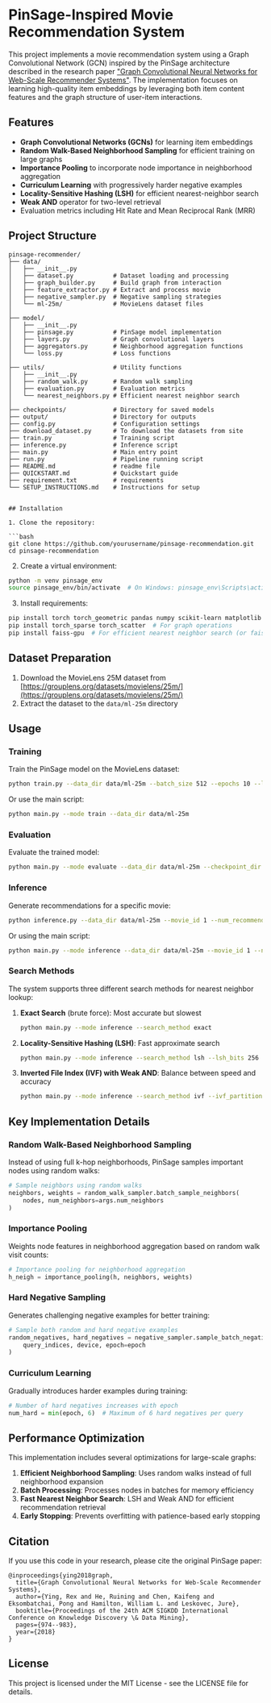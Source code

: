 # PinSage-Inspired Movie Recommendation System

This project implements a movie recommendation system using a Graph Convolutional Network (GCN) inspired by the PinSage architecture described in the research paper ["Graph Convolutional Neural Networks for Web-Scale Recommender Systems"](https://arxiv.org/abs/1806.01973). The implementation focuses on learning high-quality item embeddings by leveraging both item content features and the graph structure of user-item interactions.

## Features

- **Graph Convolutional Networks (GCNs)** for learning item embeddings
- **Random Walk-Based Neighborhood Sampling** for efficient training on large graphs
- **Importance Pooling** to incorporate node importance in neighborhood aggregation
- **Curriculum Learning** with progressively harder negative examples
- **Locality-Sensitive Hashing (LSH)** for efficient nearest-neighbor search
- **Weak AND** operator for two-level retrieval
- Evaluation metrics including Hit Rate and Mean Reciprocal Rank (MRR)

## Project Structure

```
pinsage-recommender/
├── data/
│   ├── __init__.py
│   ├── dataset.py           # Dataset loading and processing
│   ├── graph_builder.py     # Build graph from interaction
│   ├── feature_extractor.py # Extract and process movie
│   ├── negative_sampler.py  # Negative sampling strategies
│   └── ml-25m/              # MovieLens dataset files
│
├── model/
│   ├── __init__.py
│   ├── pinsage.py           # PinSage model implementation
│   ├── layers.py            # Graph convolutional layers
│   ├── aggregators.py       # Neighborhood aggregation functions
│   └── loss.py              # Loss functions
│
├── utils/                   # Utility functions
│   ├── __init__.py
│   ├── random_walk.py       # Random walk sampling
│   ├── evaluation.py        # Evaluation metrics
│   └── nearest_neighbors.py # Efficient nearest neighbor search
│
├── checkpoints/             # Directory for saved models
├── output/                  # Directory for outputs
├── config.py                # Configuration settings
├── download_dataset.py      # To download the datasets from site
├── train.py                 # Training script
├── inference.py             # Inference script
├── main.py                  # Main entry point
├── run.py                   # Pipeline running script
├── README.md                # readme file
├── QUICKSTART.md            # Quickstart guide
├── requirement.txt          # requirements
└── SETUP_INSTRUCTIONS.md    # Instructions for setup


## Installation

1. Clone the repository:

```bash
git clone https://github.com/yourusername/pinsage-recommendation.git
cd pinsage-recommendation
```

2. Create a virtual environment:

```bash
python -m venv pinsage_env
source pinsage_env/bin/activate  # On Windows: pinsage_env\Scripts\activate
```

3. Install requirements:

```bash
pip install torch torch_geometric pandas numpy scikit-learn matplotlib tqdm
pip install torch_sparse torch_scatter  # For graph operations
pip install faiss-gpu  # For efficient nearest neighbor search (or faiss-cpu if no GPU)
```

## Dataset Preparation

1. Download the MovieLens 25M dataset from [https://grouplens.org/datasets/movielens/25m/](https://grouplens.org/datasets/movielens/25m/)
2. Extract the dataset to the `data/ml-25m` directory

## Usage

### Training

Train the PinSage model on the MovieLens dataset:

```bash
python train.py --data_dir data/ml-25m --batch_size 512 --epochs 10 --lr 0.001
```

Or use the main script:

```bash
python main.py --mode train --data_dir data/ml-25m
```

### Evaluation

Evaluate the trained model:

```bash
python main.py --mode evaluate --data_dir data/ml-25m --checkpoint_dir checkpoints
```

### Inference

Generate recommendations for a specific movie:

```bash
python inference.py --data_dir data/ml-25m --movie_id 1 --num_recommendations 10
```

Or using the main script:

```bash
python main.py --mode inference --data_dir data/ml-25m --movie_id 1 --num_recommendations 10
```

### Search Methods

The system supports three different search methods for nearest neighbor lookup:

1. **Exact Search** (brute force): Most accurate but slowest
   ```bash
   python main.py --mode inference --search_method exact
   ```

2. **Locality-Sensitive Hashing (LSH)**: Fast approximate search
   ```bash
   python main.py --mode inference --search_method lsh --lsh_bits 256 --lsh_tables 16
   ```

3. **Inverted File Index (IVF) with Weak AND**: Balance between speed and accuracy
   ```bash
   python main.py --mode inference --search_method ivf --ivf_partitions 100 --ivf_factor 10
   ```

## Key Implementation Details

### Random Walk-Based Neighborhood Sampling

Instead of using full k-hop neighborhoods, PinSage samples important nodes using random walks:

```python
# Sample neighbors using random walks
neighbors, weights = random_walk_sampler.batch_sample_neighbors(
    nodes, num_neighbors=args.num_neighbors
)
```

### Importance Pooling

Weights node features in neighborhood aggregation based on random walk visit counts:

```python
# Importance pooling for neighborhood aggregation
h_neigh = importance_pooling(h, neighbors, weights)
```

### Hard Negative Sampling

Generates challenging negative examples for better training:

```python
# Sample both random and hard negative examples
random_negatives, hard_negatives = negative_sampler.sample_batch_negatives(
    query_indices, device, epoch=epoch
)
```

### Curriculum Learning

Gradually introduces harder examples during training:

```python
# Number of hard negatives increases with epoch
num_hard = min(epoch, 6)  # Maximum of 6 hard negatives per query
```

## Performance Optimization

This implementation includes several optimizations for large-scale graphs:

1. **Efficient Neighborhood Sampling**: Uses random walks instead of full neighborhood expansion
2. **Batch Processing**: Processes nodes in batches for memory efficiency
3. **Fast Nearest Neighbor Search**: LSH and Weak AND for efficient recommendation retrieval
4. **Early Stopping**: Prevents overfitting with patience-based early stopping

## Citation

If you use this code in your research, please cite the original PinSage paper:

```
@inproceedings{ying2018graph,
  title={Graph Convolutional Neural Networks for Web-Scale Recommender Systems},
  author={Ying, Rex and He, Ruining and Chen, Kaifeng and Eksombatchai, Pong and Hamilton, William L. and Leskovec, Jure},
  booktitle={Proceedings of the 24th ACM SIGKDD International Conference on Knowledge Discovery \& Data Mining},
  pages={974--983},
  year={2018}
}
```

## License

This project is licensed under the MIT License - see the LICENSE file for details.